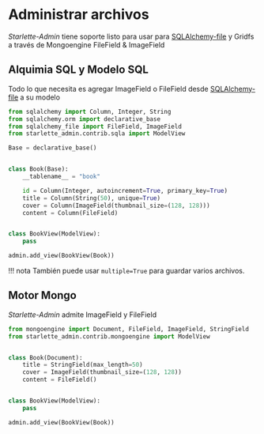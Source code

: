 # Administrar archivos

*Starlette-Admin* tiene soporte listo para usar para [SQLAlchemy-file](https://github.com/jowilf/sqlalchemy-file) y Gridfs a través de Mongoengine FileField & ImageField

## Alquimia SQL y Modelo SQL

Todo lo que necesita es agregar ImageField o FileField desde [SQLAlchemy-file](https://github.com/jowilf/sqlalchemy-file) a su modelo

```python
from sqlalchemy import Column, Integer, String
from sqlalchemy.orm import declarative_base
from sqlalchemy_file import FileField, ImageField
from starlette_admin.contrib.sqla import ModelView

Base = declarative_base()


class Book(Base):
    __tablename__ = "book"

    id = Column(Integer, autoincrement=True, primary_key=True)
    title = Column(String(50), unique=True)
    cover = Column(ImageField(thumbnail_size=(128, 128)))
    content = Column(FileField)


class BookView(ModelView):
    pass

admin.add_view(BookView(Book))
```
!!! nota
    También puede usar `multiple=True` para guardar varios archivos.


## Motor Mongo

*Starlette-Admin* admite ImageField y FileField

```python
from mongoengine import Document, FileField, ImageField, StringField
from starlette_admin.contrib.mongoengine import ModelView


class Book(Document):
    title = StringField(max_length=50)
    cover = ImageField(thumbnail_size=(128, 128))
    content = FileField()


class BookView(ModelView):
    pass

admin.add_view(BookView(Book))
```

